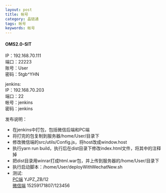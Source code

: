 ```yaml
---
layout: post
title: 帐号
category: 晶链通
tags: 帐号
keywords: 帐号
---
```

#### OMS2.0-SIT
IP：192.168.70.111  
端口：22223  
账号：User  
密码：5tgb^YHN  

jenkins:  
IP：192.168.70.203  
端口：22  
帐号：jenkins  
密码：jenkins  

发布说明：  
* 在jenkins中打包，包括微信后端和PC端
* 将打完的包复制到服务器/home/User/目录下
* 修改微信端的src/utils/Config.js，将host改成window.host
* 执行yarn run build，执行后在dist目录下修改index.html文件，将其中的<script type="text/javascript" src="./roadhog.dll.js"></script>注释掉
* 把dist目录用winrar打成html.war包，并上传到服务器的/home/User/目录下
* 执行启动脚本：/home/User/deployWithWechatNew.sh
* 测试:  
[PC端](http://192.168.70.111:9000) YJPZ_ZB/12  
[微信端](http://192.168.70.111:8080) 15259171807/123456




